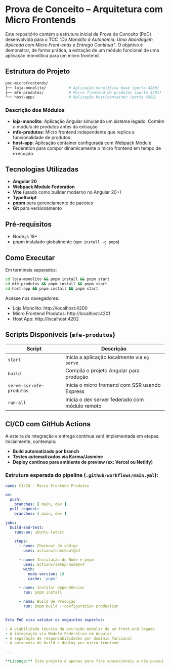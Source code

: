 # Prova de Conceito – Arquitetura com Micro Frontends

Este repositório contém a estrutura inicial da Prova de Conceito (PoC) desenvolvida para o TCC _"Do Monolito à Autonomia: Uma Abordagem Aplicada com Micro Front-ends e Entrega Contínua"_. O objetivo é demonstrar, de forma prática, a extração de um módulo funcional de uma aplicação monolítica para um micro frontend.

## Estrutura do Projeto

```bash
poc-microfrontends/
├── loja-monolito/          # Aplicação monolítica base (porta 4200)
├── mfe-produtos/           # Micro frontend de produtos (porta 4201)
└── host-app/               # Aplicação host/container (porta 4202)
```

### Descrição dos Módulos

- **loja-monolito**: Aplicação Angular simulando um sistema legado. Contém o módulo de produtos antes da extração.
- **mfe-produtos**: Micro frontend independente que replica a funcionalidade de produtos.
- **host-app**: Aplicação container configurada com Webpack Module Federation para compor dinamicamente o micro frontend em tempo de execução.

## Tecnologias Utilizadas

- **Angular 20**
- **Webpack Module Federation**
- **Vite** (usado como builder moderno no Angular 20+)
- **TypeScript**
- **pnpm** para gerenciamento de pacotes
- **Git** para versionamento

## Pré-requisitos

- Node.js 18+
- pnpm instalado globalmente (`npm install -g pnpm`)

## Como Executar

Em terminais separados:

```bash
cd loja-monolito && pnpm install && pnpm start
cd mfe-produtos && pnpm install && pnpm start
cd host-app && pnpm install && pnpm start
```

Acesse nos navegadores:

- Loja Monolito: http://localhost:4200
- Micro Frontend Produtos: http://localhost:4201
- Host App: http://localhost:4202

## Scripts Disponíveis (`mfe-produtos`)

| Script                   | Descrição                                      |
| ------------------------ | ---------------------------------------------- |
| `start`                  | Inicia a aplicação localmente via `ng serve`   |
| `build`                  | Compila o projeto Angular para produção        |
| `serve:ssr:mfe-produtos` | Inicia o micro frontend com SSR usando Express |
| `run:all`                | Inicia o dev server federado com módulo remoto |

## CI/CD com GitHub Actions

A esteira de integração e entrega contínua será implementada em etapas. Inicialmente, contempla:

- **Build automatizado por branch**
- **Testes automatizados via Karma/Jasmine**
- **Deploy contínuo para ambiente de preview (ex: Vercel ou Netlify)**

### Estrutura esperada do pipeline (`.github/workflows/main.yml`):

```yaml
name: CI/CD - Micro Frontend Produtos

on:
  push:
    branches: [ main, dev ]
  pull_request:
    branches: [ main, dev ]

jobs:
  build-and-test:
    runs-on: ubuntu-latest

    steps:
      - name: Checkout do código
        uses: actions/checkout@v4

      - name: Instalação do Node e pnpm
        uses: actions/setup-node@v4
        with:
          node-version: 18
          cache: 'pnpm'

      - name: Instalar dependências
        run: pnpm install

      - name: Build de Produção
        run: pnpm build --configuration production


Esta PoC visa validar os seguintes aspectos:

- A viabilidade técnica da extração modular de um front-end legado
- A integração via Module Federation em Angular
- A separação de responsabilidades por domínio funcional
- A autonomia de build e deploy por micro frontend

---

**Licença:** Este projeto é apenas para fins educacionais e não possui finalidade comercial.
```
